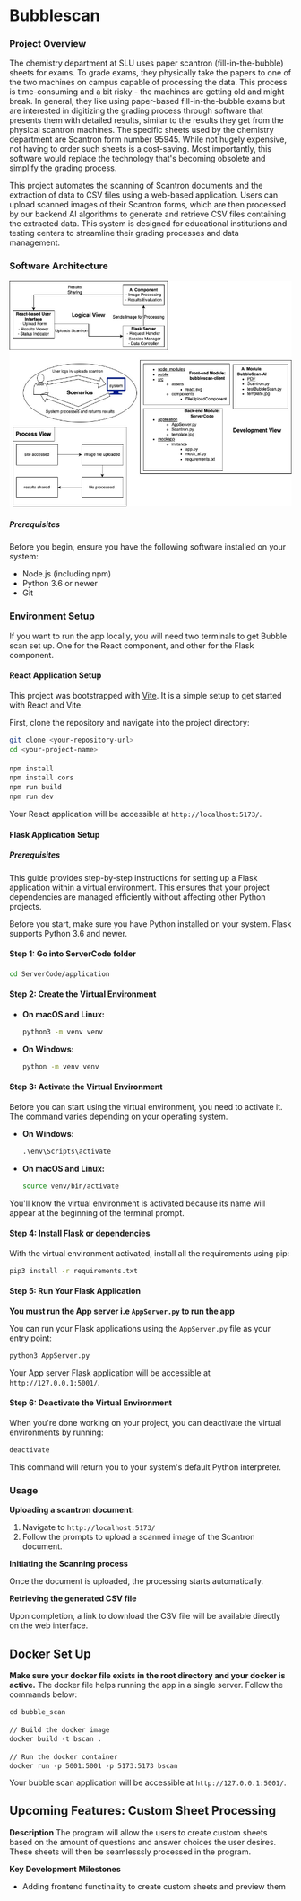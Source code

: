 # Bubblescan

### Project Overview
The chemistry department at SLU uses paper scantron (fill-in-the-bubble) sheets for exams. To grade exams, they physically take the papers to one of the two machines on campus capable of processing the data. This process is time-consuming and a bit risky - the machines are getting old and might break. In general, they like using paper-based fill-in-the-bubble exams but are interested in digitizing the grading process through software that presents them with detailed results, similar to the results they get from the physical scantron machines. The specific sheets used by the chemistry department are Scantron form number 95945. While not hugely expensive, not having to order such sheets is a cost-saving. Most importantly, this software would replace the technology that's becoming obsolete and simplify the grading process. 


This project automates the scanning of Scantron documents and the extraction of data to CSV files using a web-based application. Users can upload scanned images of their Scantron forms, which are then processed by our backend AI algorithms to generate and retrieve CSV files containing the extracted data. This system is designed for educational institutions and testing centers to streamline their grading processes and data management.

### Software Architecture

![Optional Alt Text](inputData/architecture.jpg)

##### Prerequisites

Before you begin, ensure you have the following software installed on your system:
- Node.js (including npm)
- Python 3.6 or newer
- Git

### Environment Setup

If you want to run the app locally, you will need two terminals to get Bubble scan set up. One for the React component, and other for the Flask component.

#### React Application Setup

This project was bootstrapped with [Vite](https://vitejs.dev/). It is a simple setup to get started with React and Vite.

First, clone the repository and navigate into the project directory:

```bash
git clone <your-repository-url>
cd <your-project-name>

npm install
npm install cors
npm run build
npm run dev
```
Your React application will be accessible at `http://localhost:5173/`.
#### Flask Application Setup
##### Prerequisites
This guide provides step-by-step instructions for setting up a Flask application within a virtual environment. This ensures that your project dependencies are managed efficiently without affecting other Python projects.

Before you start, make sure you have Python installed on your system. Flask supports Python 3.6 and newer.

#### Step 1: Go into ServerCode folder

```bash
cd ServerCode/application
```

#### Step 2: Create the Virtual Environment
- **On macOS and Linux:**

  ```bash
  python3 -m venv venv
  ```

- **On Windows:**

  ```bash
  python -m venv venv
  ```


#### Step 3: Activate the Virtual Environment

Before you can start using the virtual environment, you need to activate it. The command varies depending on your operating system.

- **On Windows:**

  ```cmd
  .\env\Scripts\activate
  ```

- **On macOS and Linux:**

  ```bash
  source venv/bin/activate
  ```

You'll know the virtual environment is activated because its name will appear at the beginning of the terminal prompt.

#### Step 4: Install Flask or dependencies

With the virtual environment activated, install all the requirements using pip:

```bash
pip3 install -r requirements.txt
```

#### Step 5: Run Your Flask Application

**You must run the App server i.e `AppServer.py` to run the app**

You can run your Flask applications using the `AppServer.py` file as your entry point:

```bash
python3 AppServer.py
```

Your App server Flask application will be accessible at `http://127.0.0.1:5001/`.

#### Step 6: Deactivate the Virtual Environment

When you're done working on your project, you can deactivate the virtual environments by running:

```bash
deactivate
```

This command will return you to your system's default Python interpreter.

### Usage

**Uploading a scantron document:**

1. Navigate to `http://localhost:5173/`
2. Follow the prompts to upload a scanned image of the Scantron document.

**Initiating the Scanning process**

Once the document is uploaded, the processing starts automatically.

**Retrieving the generated CSV file**

Upon completion, a link to download the CSV file will be available directly on the web interface. 

## Docker Set Up
**Make sure your docker file exists in the root directory and your docker is active.**
The docker file helps running the app in a single server. Follow the commands below:
```
cd bubble_scan

// Build the docker image
docker build -t bscan .

// Run the docker container
docker run -p 5001:5001 -p 5173:5173 bscan
```

Your bubble scan application will be accessible at `http://127.0.0.1:5001/`.

## Upcoming Features: Custom Sheet Processing
**Description**
The program will allow the users to create custom sheets based on the amount of questions and answer choices the user desires. These sheets will then be seamlesssly processed in the program.

**Key Development Milestones**
- Adding frontend functinality to create custom sheets and preview them